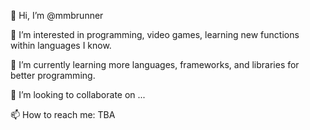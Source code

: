 👋 Hi, I’m @mmbrunner

👀 I’m interested in programming, video games, learning new functions within languages I know.

🌱 I’m currently learning more languages, frameworks, and libraries for better programming.

💞️ I’m looking to collaborate on ...

📫 How to reach me: TBA

<!---
mmbrunner/mmbrunner is a ✨ special ✨ repository because its `README.md` (this file) appears on your GitHub profile.
You can click the Preview link to take a look at your changes.
--->
